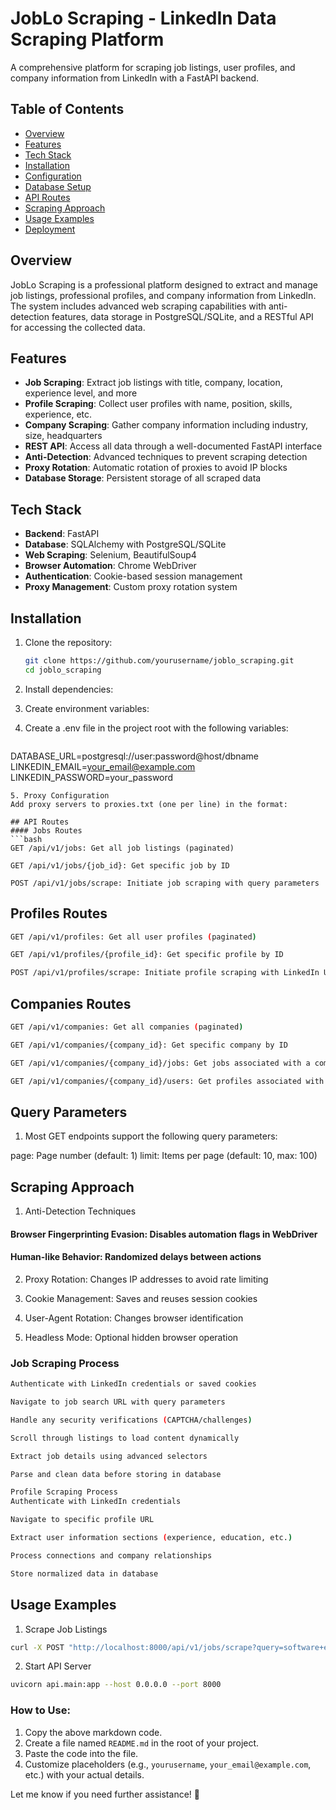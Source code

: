 # JobLo Scraping - LinkedIn Data Scraping Platform

A comprehensive platform for scraping job listings, user profiles, and company information from LinkedIn with a FastAPI backend.

## Table of Contents
- [Overview](#overview)
- [Features](#features)
- [Tech Stack](#tech-stack)
- [Installation](#installation)
- [Configuration](#configuration)
- [Database Setup](#database-setup)
- [API Routes](#api-routes)
- [Scraping Approach](#scraping-approach)
- [Usage Examples](#usage-examples)
- [Deployment](#deployment)

## Overview
JobLo Scraping is a professional platform designed to extract and manage job listings, professional profiles, and company information from LinkedIn. The system includes advanced web scraping capabilities with anti-detection features, data storage in PostgreSQL/SQLite, and a RESTful API for accessing the collected data.

## Features
- **Job Scraping**: Extract job listings with title, company, location, experience level, and more
- **Profile Scraping**: Collect user profiles with name, position, skills, experience, etc.
- **Company Scraping**: Gather company information including industry, size, headquarters
- **REST API**: Access all data through a well-documented FastAPI interface
- **Anti-Detection**: Advanced techniques to prevent scraping detection
- **Proxy Rotation**: Automatic rotation of proxies to avoid IP blocks
- **Database Storage**: Persistent storage of all scraped data

## Tech Stack
- **Backend**: FastAPI
- **Database**: SQLAlchemy with PostgreSQL/SQLite
- **Web Scraping**: Selenium, BeautifulSoup4
- **Browser Automation**: Chrome WebDriver
- **Authentication**: Cookie-based session management
- **Proxy Management**: Custom proxy rotation system

## Installation
1. Clone the repository:
   ```bash
   git clone https://github.com/yourusername/joblo_scraping.git
   cd joblo_scraping

   ```

2. Install dependencies:  
3. Create environment variables:

4. Create a .env file in the project root with the following variables:
   ```bash
  DATABASE_URL=postgresql://user:password@host/dbname
  LINKEDIN_EMAIL=your_email@example.com
  LINKEDIN_PASSWORD=your_password

  ```
 5. Proxy Configuration
 Add proxy servers to proxies.txt (one per line) in the format:

## API Routes
#### Jobs Routes
```bash
GET /api/v1/jobs: Get all job listings (paginated)

GET /api/v1/jobs/{job_id}: Get specific job by ID

POST /api/v1/jobs/scrape: Initiate job scraping with query parameters
```
## Profiles Routes
```bash
GET /api/v1/profiles: Get all user profiles (paginated)

GET /api/v1/profiles/{profile_id}: Get specific profile by ID

POST /api/v1/profiles/scrape: Initiate profile scraping with LinkedIn URL
```
## Companies Routes

```bash
GET /api/v1/companies: Get all companies (paginated)

GET /api/v1/companies/{company_id}: Get specific company by ID

GET /api/v1/companies/{company_id}/jobs: Get jobs associated with a company

GET /api/v1/companies/{company_id}/users: Get profiles associated with a company
```
## Query Parameters

1. Most GET endpoints support the following query parameters:

page: Page number (default: 1)
limit: Items per page (default: 10, max: 100)

## Scraping Approach
1. Anti-Detection Techniques
#### Browser Fingerprinting Evasion: Disables automation flags in WebDriver
#### Human-like Behavior: Randomized delays between actions

2. Proxy Rotation: Changes IP addresses to avoid rate limiting

3. Cookie Management: Saves and reuses session cookies

4. User-Agent Rotation: Changes browser identification

5. Headless Mode: Optional hidden browser operation

### Job Scraping Process
```bash
Authenticate with LinkedIn credentials or saved cookies

Navigate to job search URL with query parameters

Handle any security verifications (CAPTCHA/challenges)

Scroll through listings to load content dynamically

Extract job details using advanced selectors

Parse and clean data before storing in database

Profile Scraping Process
Authenticate with LinkedIn credentials

Navigate to specific profile URL

Extract user information sections (experience, education, etc.)

Process connections and company relationships

Store normalized data in database

```

## Usage Examples
1. Scrape Job Listings
```bash
curl -X POST "http://localhost:8000/api/v1/jobs/scrape?query=software+engineer&location=usa"
```
2. Start API Server
```bash
uvicorn api.main:app --host 0.0.0.0 --port 8000
```



### How to Use:
1. Copy the above markdown code.
2. Create a file named `README.md` in the root of your project.
3. Paste the code into the file.
4. Customize placeholders (e.g., `yourusername`, `your_email@example.com`, etc.) with your actual details.

Let me know if you need further assistance! 🚀